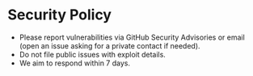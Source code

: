 # Security Policy

- Please report vulnerabilities via GitHub Security Advisories or email (open an issue asking for a private contact if needed).
- Do not file public issues with exploit details.
- We aim to respond within 7 days.
